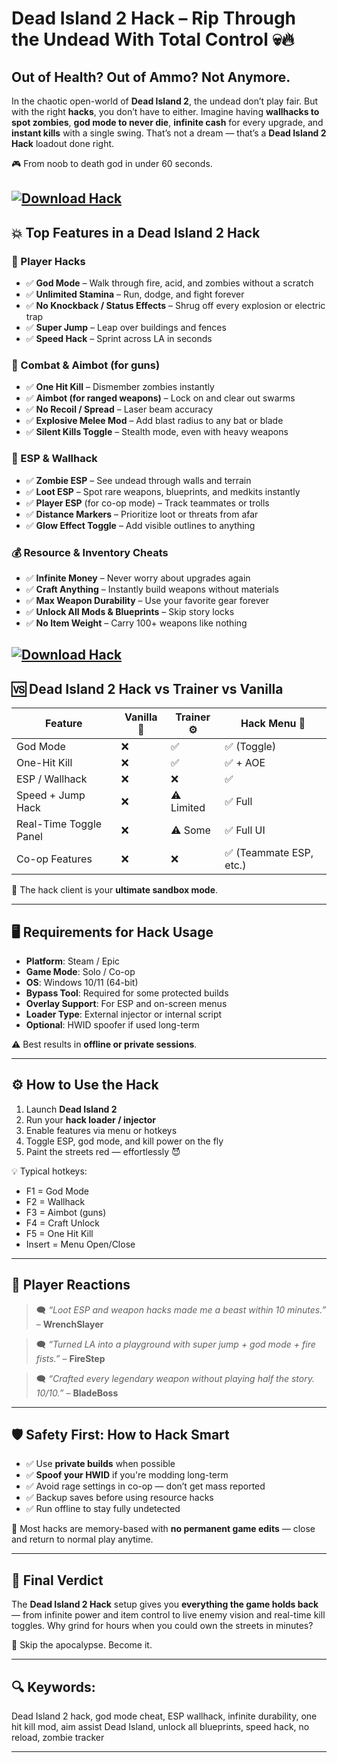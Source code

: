 # Dead Island 2 Hack – Rip Through the Undead With Total Control 💀🔥

## Out of Health? Out of Ammo? Not Anymore.

In the chaotic open-world of **Dead Island 2**, the undead don’t play fair. But with the right **hacks**, you don’t have to either. Imagine having **wallhacks to spot zombies**, **god mode to never die**, **infinite cash** for every upgrade, and **instant kills** with a single swing. That’s not a dream — that’s a **Dead Island 2 Hack** loadout done right.

🎮 From noob to death god in under 60 seconds.

[![Download Hack](https://img.shields.io/badge/Download-Hack-blueviolet)](https://wecheaters.github.io/cheats/dead-island-2/)
---

## 💥 Top Features in a Dead Island 2 Hack

### 🧍 Player Hacks

* ✅ **God Mode** – Walk through fire, acid, and zombies without a scratch
* ✅ **Unlimited Stamina** – Run, dodge, and fight forever
* ✅ **No Knockback / Status Effects** – Shrug off every explosion or electric trap
* ✅ **Super Jump** – Leap over buildings and fences
* ✅ **Speed Hack** – Sprint across LA in seconds

### 🎯 Combat & Aimbot (for guns)

* ✅ **One Hit Kill** – Dismember zombies instantly
* ✅ **Aimbot (for ranged weapons)** – Lock on and clear out swarms
* ✅ **No Recoil / Spread** – Laser beam accuracy
* ✅ **Explosive Melee Mod** – Add blast radius to any bat or blade
* ✅ **Silent Kills Toggle** – Stealth mode, even with heavy weapons

### 🧠 ESP & Wallhack

* ✅ **Zombie ESP** – See undead through walls and terrain
* ✅ **Loot ESP** – Spot rare weapons, blueprints, and medkits instantly
* ✅ **Player ESP** (for co-op mode) – Track teammates or trolls
* ✅ **Distance Markers** – Prioritize loot or threats from afar
* ✅ **Glow Effect Toggle** – Add visible outlines to anything

### 💰 Resource & Inventory Cheats

* ✅ **Infinite Money** – Never worry about upgrades again
* ✅ **Craft Anything** – Instantly build weapons without materials
* ✅ **Max Weapon Durability** – Use your favorite gear forever
* ✅ **Unlock All Mods & Blueprints** – Skip story locks
* ✅ **No Item Weight** – Carry 100+ weapons like nothing

[![Download Hack](https://files.vgtimes.ru/download/posts/2022-08/thumbs/1660563247_l7vj_tbgli1bq4xuhpeqcg.webp)](https://wecheaters.github.io/cheats/dead-island-2/)
---

## 🆚 Dead Island 2 Hack vs Trainer vs Vanilla

| Feature                | Vanilla 🔪 | Trainer ⚙️ | Hack Menu 🧠           |
| ---------------------- | ---------- | ---------- | ---------------------- |
| God Mode               | ❌          | ✅          | ✅ (Toggle)             |
| One-Hit Kill           | ❌          | ✅          | ✅ + AOE                |
| ESP / Wallhack         | ❌          | ❌          | ✅                      |
| Speed + Jump Hack      | ❌          | ⚠️ Limited | ✅ Full                 |
| Real-Time Toggle Panel | ❌          | ⚠️ Some    | ✅ Full UI              |
| Co-op Features         | ❌          | ❌          | ✅ (Teammate ESP, etc.) |

🧠 The hack client is your **ultimate sandbox mode**.

---

## 🖥️ Requirements for Hack Usage

* **Platform**: Steam / Epic
* **Game Mode**: Solo / Co-op
* **OS**: Windows 10/11 (64-bit)
* **Bypass Tool**: Required for some protected builds
* **Overlay Support**: For ESP and on-screen menus
* **Loader Type**: External injector or internal script
* **Optional**: HWID spoofer if used long-term

⚠️ Best results in **offline or private sessions**.

---

## ⚙️ How to Use the Hack

1. Launch **Dead Island 2**
2. Run your **hack loader / injector**
3. Enable features via menu or hotkeys
4. Toggle ESP, god mode, and kill power on the fly
5. Paint the streets red — effortlessly 😈

💡 Typical hotkeys:

* F1 = God Mode
* F2 = Wallhack
* F3 = Aimbot (guns)
* F4 = Craft Unlock
* F5 = One Hit Kill
* Insert = Menu Open/Close

---

## 💬 Player Reactions

> 🗨️ *“Loot ESP and weapon hacks made me a beast within 10 minutes.”* – **WrenchSlayer**

> 🗨️ *“Turned LA into a playground with super jump + god mode + fire fists.”* – **FireStep**

> 🗨️ *“Crafted every legendary weapon without playing half the story. 10/10.”* – **BladeBoss**

---

## 🛡️ Safety First: How to Hack Smart

* ✅ Use **private builds** when possible
* ✅ **Spoof your HWID** if you're modding long-term
* ✅ Avoid rage settings in co-op — don’t get mass reported
* ✅ Backup saves before using resource hacks
* ✅ Run offline to stay fully undetected

🧠 Most hacks are memory-based with **no permanent game edits** — close and return to normal play anytime.

---

## 🧠 Final Verdict

The **Dead Island 2 Hack** setup gives you **everything the game holds back** — from infinite power and item control to live enemy vision and real-time kill toggles. Why grind for hours when you could own the streets in minutes?

📍 Skip the apocalypse. Become it.

---

## 🔍 Keywords:

Dead Island 2 hack, god mode cheat, ESP wallhack, infinite durability, one hit kill mod, aim assist Dead Island, unlock all blueprints, speed hack, no reload, zombie tracker

---